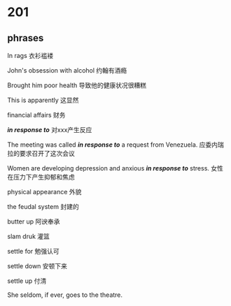 # 201

## phrases
In rags 衣衫褴褛

John's obsession with alcohol 约翰有酒瘾

Brought him poor health 导致他的健康状况很糟糕

This is apparently 这显然

financial affairs 财务

***in response to*** 对xxx产生反应

The meeting was called ***in response to*** a request from Venezuela.  应委内瑞拉的要求召开了这次会议

Women are developing depression and anxious ***in response to*** stress. 女性在压力下产生抑郁和焦虑

physical appearance 外貌

the feudal system 封建的

butter up 阿谀奉承

slam druk 灌篮

settle for 勉强认可

settle down 安顿下来

settle up 付清

She seldom, if ever, goes to the theatre. 
